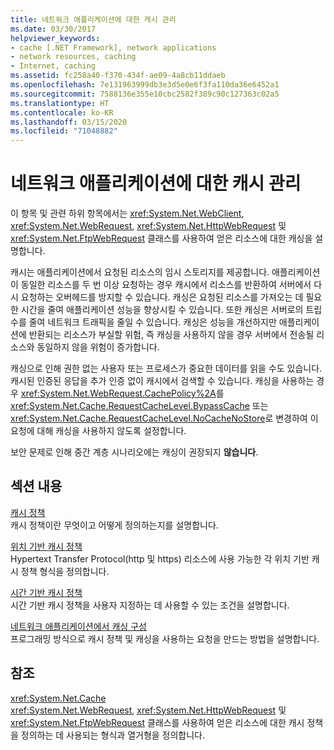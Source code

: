 ```yaml
---
title: 네트워크 애플리케이션에 대한 캐시 관리
ms.date: 03/30/2017
helpviewer_keywords:
- cache [.NET Framework], network applications
- network resources, caching
- Internet, caching
ms.assetid: fc258a40-f370-434f-ae09-4a8cb11ddaeb
ms.openlocfilehash: 7e131963999db3e3d5e0e6f3fa110da36e6452a1
ms.sourcegitcommit: 7588136e355e10cbc2582f389c90c127363c02a5
ms.translationtype: HT
ms.contentlocale: ko-KR
ms.lasthandoff: 03/15/2020
ms.locfileid: "71048882"
---
```

# <a name="cache-management-for-network-applications"></a>네트워크 애플리케이션에 대한 캐시 관리
이 항목 및 관련 하위 항목에서는 <xref:System.Net.WebClient>, <xref:System.Net.WebRequest>, <xref:System.Net.HttpWebRequest> 및 <xref:System.Net.FtpWebRequest> 클래스를 사용하여 얻은 리소스에 대한 캐싱을 설명합니다.  
  
 캐시는 애플리케이션에서 요청된 리소스의 임시 스토리지를 제공합니다. 애플리케이션이 동일한 리소스를 두 번 이상 요청하는 경우 캐시에서 리소스를 반환하여 서버에서 다시 요청하는 오버헤드를 방지할 수 있습니다. 캐싱은 요청된 리소스를 가져오는 데 필요한 시간을 줄여 애플리케이션 성능을 향상시킬 수 있습니다. 또한 캐싱은 서버로의 트립 수를 줄여 네트워크 트래픽을 줄일 수 있습니다. 캐싱은 성능을 개선하지만 애플리케이션에 반환되는 리소스가 부실할 위험, 즉 캐싱을 사용하지 않을 경우 서버에서 전송될 리소스와 동일하지 않을 위험이 증가합니다.  
  
 캐싱으로 인해 권한 없는 사용자 또는 프로세스가 중요한 데이터를 읽을 수도 있습니다. 캐시된 인증된 응답을 추가 인증 없이 캐시에서 검색할 수 있습니다. 캐싱을 사용하는 경우 <xref:System.Net.WebRequest.CachePolicy%2A>를 <xref:System.Net.Cache.RequestCacheLevel.BypassCache> 또는 <xref:System.Net.Cache.RequestCacheLevel.NoCacheNoStore>로 변경하여 이 요청에 대해 캐싱을 사용하지 않도록 설정합니다.  
  
 보안 문제로 인해 중간 계층 시나리오에는 캐싱이 권장되지 **않습니다**.  
  
## <a name="in-this-section"></a>섹션 내용  
 [캐시 정책](cache-policy.md)  
 캐시 정책이란 무엇이고 어떻게 정의하는지를 설명합니다.  
  
 [위치 기반 캐시 정책](location-based-cache-policies.md)  
 Hypertext Transfer Protocol(http 및 https) 리소스에 사용 가능한 각 위치 기반 캐시 정책 형식을 정의합니다.  
  
 [시간 기반 캐시 정책](time-based-cache-policies.md)  
 시간 기반 캐시 정책을 사용자 지정하는 데 사용할 수 있는 조건을 설명합니다.  
  
 [네트워크 애플리케이션에서 캐싱 구성](configuring-caching-in-network-applications.md)  
 프로그래밍 방식으로 캐시 정책 및 캐싱을 사용하는 요청을 만드는 방법을 설명합니다.  
  
## <a name="reference"></a>참조  
 <xref:System.Net.Cache>  
 <xref:System.Net.WebRequest>, <xref:System.Net.HttpWebRequest> 및 <xref:System.Net.FtpWebRequest> 클래스를 사용하여 얻은 리소스에 대한 캐시 정책을 정의하는 데 사용되는 형식과 열거형을 정의합니다.
